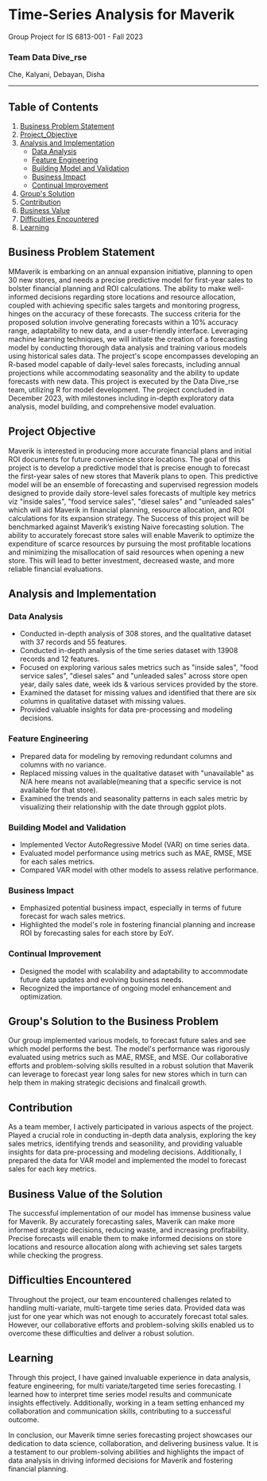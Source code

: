 # Time-Series Analysis for Maverik
Group Project for IS 6813-001 - Fall 2023
### Team Data Dive_rse
Che, Kalyani, Debayan, Disha

- - - - 

## Table of Contents

1. [Business Problem Statement](#business-problem-statement)
2. [Project_Objective](#project-objective)
3. [Analysis and Implementation](#analysis-and-implementation)
   - [Data Analysis](#data-analysis)
   - [Feature Engineering](#feature-engineering)
   - [Building Model and Validation](#building-model-and-validation)
   - [Business Impact](#business-impact)
   - [Continual Improvement](#continual-improvement)
4. [Group's Solution](#groups-solution)
5. [Contribution](#contribution)
6. [Business Value](#business-value)
7. [Difficulties Encountered](#difficulties-encountered)
8. [Learning](#learning)

## Business Problem Statement <a name="business-problem-statement"></a>
MMaverik is embarking on an annual expansion initiative, planning to open 30 new stores, and needs a precise predictive model for first-year sales to bolster financial planning and ROI calculations. The ability to make well-informed decisions regarding store locations and resource allocation, coupled with achieving specific sales targets and monitoring progress, hinges on the accuracy of these forecasts. The success criteria for the proposed solution involve generating forecasts within a 10% accuracy range, adaptability to new data, and a user-friendly interface. Leveraging machine learning techniques, we will initiate the creation of a forecasting model by conducting thorough data analysis and training various models using historical sales data. The project's scope encompasses developing an R-based model capable of daily-level sales forecasts, including annual projections while accommodating seasonality and the ability to update forecasts with new data. This project is executed by the Data Dive_rse team, utilizing R for model development. The project concluded in December 2023, with milestones including in-depth exploratory data analysis, model building, and comprehensive model evaluation.

## Project Objective <a name="project-objective"></a>
Maverik is interested in producing more accurate financial plans and initial ROI documents for future convenience store locations. The goal of this project is to develop a predictive model that is precise enough to forecast the first-year sales of new stores that Maverik plans to open. This predictive model will be an ensemble of forecasting and supervised regression models designed to provide daily store-level sales forecasts of multiple key metrics viz "inside sales", "food service sales", "diesel sales" and "unleaded sales" which will aid Maverik in financial planning, resource allocation, and ROI calculations for its expansion strategy. The Success of this project will be benchmarked against Maverik’s existing Naive forecasting solution. The ability to accurately forecast store sales will enable Maverik to optimize the expenditure of scarce resources by pursuing the most profitable locations and minimizing the misallocation of said resources when opening a new store. This will lead to better investment, decreased waste, and more reliable financial evaluations.

## Analysis and Implementation <a name="analysis-and-implementation"></a>

### Data Analysis <a name="data-analysis"></a>
- Conducted in-depth analysis of 308 stores, and the qualitative dataset with 37 records and 55 features.
- Conducted in-depth analysis of the time series dataset with 13908 records and 12 features.
- Focused on exploring various sales metrics such as "inside sales", "food service sales", "diesel sales" and "unleaded sales" across store open year, daily sales date, week ids & various services provided by the store.
- Examined the dataset for missing values and identified that there are six columns in qualitative dataset with missing values.
- Provided valuable insights for data pre-processing and modeling decisions.

### Feature Engineering <a name="feature-engineering"></a>
- Prepared data for modeling by removing redundant columns and columns with no variance.
- Replaced missing values in the qualitative dataset with "unavailable" as N/A here means not available(meaning that a specific service is not available for that store).
- Examined the trends and seasonality patterns in each sales metric by visualizing their relationship with the date through ggplot plots.

### Building Model and Validation <a name="building-model-and-validation"></a>
- Implemented Vector AutoRegressive Model (VAR) on time series data.
- Evaluated model performance using metrics such as MAE, RMSE, MSE for each sales metrics.
- Compared VAR model with other models to assess relative performance.

### Business Impact <a name="business-impact"></a>
- Emphasized potential business impact, especially in terms of future forecast for wach sales metrics.
- Highlighted the model's role in fostering financial planning and increase ROI by forecasting sales for each store by EoY.

### Continual Improvement <a name="continual-improvement"></a>
- Designed the model with scalability and adaptability to accommodate future data updates and evolving business needs.
- Recognized the importance of ongoing model enhancement and optimization.

## Group's Solution to the Business Problem <a name="groups-solution"></a>
Our group implemented various models, to forecast future sales and see which model performs the best. The model's performance was rigorously evaluated using metrics such as MAE, RMSE, and MSE. Our collaborative efforts and problem-solving skills resulted in a robust solution that Maverik can leverage to forecast year long sales for new stores which in turn can help them in making strategic decisions and finalcail growth.

## Contribution <a name="contribution"></a>
As a team member, I actively participated in various aspects of the project. Played a crucial role in conducting in-depth data analysis, exploring the key sales metrics, identifying trends and seasonility, and providing valuable insights for data pre-processing and modeling decisions. Additionally, I prepared the data for VAR model and implemented the model to forecast sales for each key metrics. 

## Business Value of the Solution <a name="business-value"></a>
The successful implementation of our model has immense business value for Maverik. By accurately forecasting sales, Maverik can make more informed strategic decisions, reducing waste, and increasing profitability. Precise forecasts will enable them to make informed decisions on store locations and resource allocation along with achieving set sales targets while checking the progress.

## Difficulties Encountered <a name="difficulties-encountered"></a>
Throughout the project, our team encountered challenges related to handling multi-variate, multi-targete time series data. Provided data was just for one year which was not enough to accurately forecast total sales. However, our collaborative efforts and problem-solving skills enabled us to overcome these difficulties and deliver a robust solution.

## Learning <a name="learning"></a>
Through this project, I have gained invaluable experience in data analysis, feature engineering, for multi variate/targeted time series forecasting. I learned how to interpret time series model results and communicate insights effectively. Additionally, working in a team setting enhanced my collaboration and communication skills, contributing to a successful outcome.

In conclusion, our Maverik timne series forecasting project showcases our dedication to data science, collaboration, and delivering business value. It is a testament to our problem-solving abilities and highlights the impact of data analysis in driving informed decisions for Maverik and fostering financial planning.
